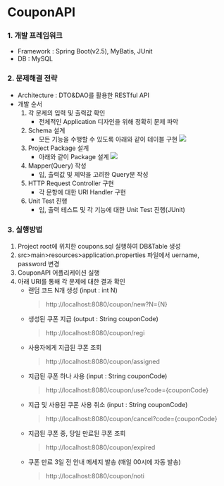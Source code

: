 # CouponAPI

### 1. 개발 프레임워크
   - Framework : Spring Boot(v2.5), MyBatis, JUnit
   - DB : MySQL
### 2. 문제해결 전략
   - Architecture : DTO&DAO를 활용한 RESTful API
   - 개발 순서
        1. 각 문제의 입력 및 출력값 확인
            * 전체적인 Application 디자인을 위해 정확히 문제 파악
        2. Schema 설계
            * 모든 기능을 수행할 수 있도록 아래와 같이 테이블 구현
            ![](https://user-images.githubusercontent.com/20007119/111994769-7c61c880-8b5b-11eb-8e37-d43331887174.png)
        3. Project Package 설계
            * 아래와 같이 Package 설계
            ![](https://user-images.githubusercontent.com/20007119/111994765-7b309b80-8b5b-11eb-9eb4-bac169582b2b.png)
        4. Mapper(Query) 작성
            * 입, 출력값 및 제약을 고려한 Query문 작성
        5. HTTP Request Controller 구현
            * 각 문항에 대한 URI Handler 구현
        6. Unit Test 진행
            * 입, 출력 테스트 및 각 기능에 대한 Unit Test 진행(JUnit)
   
### 3. 실행방법
   1. Project root에 위치한 coupons.sql 실행하여 DB&Table 생성
   2. src>main>resources>application.properties 파일에서 uername, password 변경
   3. CouponAPI 어플리케이션 실행
   4. 아래 URI를 통해 각 문제에 대한 결과 확인  
        * 랜덤 코드 N개 생성 (input : int N)  
            > http://localhost:8080/coupon/new?N={N}
        * 생성된 쿠폰 지급 (output : String couponCode)  
            > http://localhost:8080/coupon/regi
        * 사용자에게 지급된 쿠폰 조회  
            > http://localhost:8080/coupon/assigned
        * 지급된 쿠폰 하나 사용 (input : String couponCode)  
            > http://localhost:8080/coupon/use?code={couponCode}
        * 지급 및 사용된 쿠폰 사용 취소 (input : String couponCode)  
            > http://localhost:8080/coupon/cancel?code={couponCode}
        * 지급된 쿠폰 중, 당일 만료된 쿠폰 조회  
            > http://localhost:8080/coupon/expired
        * 쿠폰 만료 3일 전 안내 메세지 발송 (매일 00시에 자동 발송)  
            > http://localhost:8080/coupon/noti
